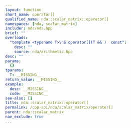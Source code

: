 ```yaml
---
layout: function
short_name: operator[]
qualified_name: nda::scalar_matrix::operator[]
namespaces: [nda, scalar_matrix]
includer: nda/nda.hpp
brief: ""
overloads:
  "template <typename T>\nS operator[](T && )  const":
    desc: ""
    source: nda/arithmetic.hpp
desc: ""
params:
  {}
tparams:
  T: __MISSING__
return_value: __MISSING__
example:
  desc: __MISSING__
  code: __MISSING__
see-also: []
title: nda::scalar_matrix::operator[]
permalink: /cpp-api/nda/scalar_matrix/operator[]
parent: nda::scalar_matrix
nav_exclude: true
...
```


